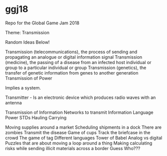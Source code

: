 # ggj18
Repo for the Global Game Jam 2018

Theme: Transmission

Random Ideas Below!

Transmission (telecommunications), the process of sending and propagating an analogue or digital information signal
Transmission (medicine), the passing of a disease from an infected host individual or group to a particular individual or group
Transmission (genetics), the transfer of genetic information from genes to another generation
Transmission of Power

Implies a system.

Transmitter - Is an electronic device which produces radio waves with an antenna

Transmission of Information
Networks to transmit Information
Language
Power
STDs
Hauling
Carrying

Moving supplies around a market
Scheduling shipments in a dock
There are zombies
Transmit the disease
Game of cups
Track the briefcase in the crowd
The game of tag
Different languages
Tower of Babel
Analog vs digital
Puzzles that are about moving a loop around a thing
Making calculating risks while sending illicit materials across a border
Guess Who???
